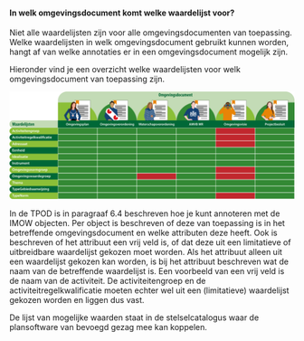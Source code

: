 #### In welk omgevingsdocument komt welke waardelijst voor?

Niet alle waardelijsten zijn voor alle omgevingsdocumenten van toepassing. Welke waardelijsten in welk omgevingsdocument
gebruikt kunnen worden, hangt af van welke annotaties er in een omgevingsdocument mogelijk zijn.

Hieronder vind je een overzicht welke waardelijsten voor welk omgevingsdocument van toepassing zijn.

![](media/Tabel_waardelijsten.png)

In de TPOD is in paragraaf 6.4 beschreven hoe je kunt annoteren met de IMOW objecten. Per object is beschreven of deze 
van toepassing is in het betreffende omgevingsdocument en welke attributen deze heeft. Ook is beschreven of het
attribuut een vrij veld is, of dat deze uit een limitatieve of uitbreidbare waardelijst gekozen moet worden. 
Als het attribuut alleen uit een waardelijst gekozen kan worden, is bij het attribuut beschreven wat de naam van de
betreffende waardelijst is. Een voorbeeld van een vrij veld is de naam van de activiteit. De activiteitengroep en de 
activiteitregelkwalificatie moeten echter wel uit een (limitatieve) waardelijst gekozen worden en liggen dus vast.

De lijst van mogelijke waarden staat in de stelselcatalogus waar de plansoftware van bevoegd gezag mee kan koppelen.
